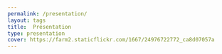 ```yaml
---
permalink: /presentation/
layout: tags
title:  Présentation
type: presentation
cover: https://farm2.staticflickr.com/1667/24976722772_ca8d07057a
---
```

